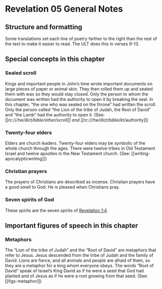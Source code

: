 # Revelation 05 General Notes
## Structure and formatting

Some translations set each line of poetry farther to the right than the rest of the text to make it easier to read. The ULT does this in verses 9-13.

## Special concepts in this chapter

### Sealed scroll

Kings and important people in John’s time wrote important documents on large pieces of paper or animal skin. They then rolled them up and sealed them with wax so they would stay closed. Only the person to whom the document was written had the authority to open it by breaking the seal. In this chapter, “the one who was seated on the throne” had written the scroll. Only the person called “the Lion of the tribe of Judah, the Root of David” and “the Lamb” had the authority to open it. (See: [[rc://*/tw/dict/bible/other/scroll]] and [[rc://*/tw/dict/bible/kt/authority]])

### Twenty-four elders

Elders are church leaders. Twenty-four elders may be symbolic of the whole church through the ages. There were twelve tribes in Old Testament Israel and twelve apostles in the New Testament church. (See: [[writing-apocalypticwriting]])

### Christian prayers

The prayers of Christians are described as incense. Christian prayers have a good smell to God. He is pleased when Christians pray.

### Seven spirits of God

These spirits are the seven spirits of [Revelation 1:4](../../rev/01/04.md).

## Important figures of speech in this chapter

### Metaphors

The “Lion of the tribe of Judah” and the “Root of David” are metaphors that refer to Jesus. Jesus descended from the tribe of Judah and the family of David. Lions are fierce, and all animals and people are afraid of them, so they are a metaphor for a king whom everyone obeys. The words “Root of David” speak of Israel’s King David as if he were a seed that God had planted and of Jesus as if he were a root growing from that seed. (See: [[figs-metaphor]])
